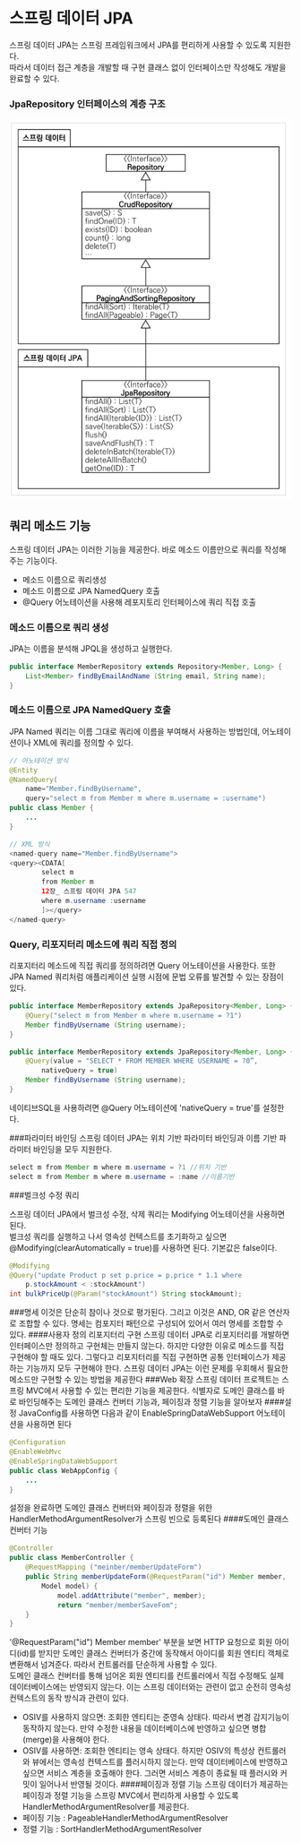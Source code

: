# 스프링 데이터 JPA

스프링 데이터 JPA는 스프링 프레임워크에서 JPA를 편리하게 사용할 수 있도록 지원한다.     
따라서 데이터 접근 계층을 개발할 때 구현 클래스 없이 인터페이스만 작성해도 개발을 완료할 수 있다.


### JpaRepository 인터페이스의 계층 구조
![img.png](img.png)
## 쿼리 메소드 기능

스프링 데이터 JPA는 이러한 기능을 제공한다. 바로 메소드 이름만으로 쿼리를 작성해주는 기능이다.

- 메소드 이름으로 쿼리생성
- 메소드 이름으로 JPA NamedQuery 호출
- @Query 어노테이션을 사용해 레포지토리 인터페이스에 쿼리 직접 호출

### 메소드 이름으로 쿼리 생성
JPA는 이름을 분석해 JPQL을 생성하고 실행한다.
```java
public interface MemberRepository extends Repository<Member, Long> {
	List<Member> findByEmailAndName (String email, String name);
}
```
### 메소드 이름으로 JPA NamedQuery 호출
JPA Named 쿼리는 이름 그대로 쿼리에 이름을 부여해서 사용하는 방법인데, 어노테이션이나 XML에 쿼리를 정의할 수 있다.
```java
// 어노테이션 방식
@Entity
@NamedQuery(
    name="Member.findByUsername",
    query="select m from Member m where m.username = :username")
public class Member {
    ...
}
```
```java
// XML 방식
<named-query name="Member.findByUsername">
<query><CDATA[
        select m
        from Member m
        12장_ 스프링 데이터 JPA 547
        where m.username :username
        ]></query>
</named-query>
```
### Query, 리포지터리 메소드에 쿼리 직접 정의
리포지터리 메소드에 직접 쿼리를 정의하려면 Query 어노테이션을 사용한다. 또한 JPA Named 쿼리처럼 애플리케이션 실행 시점에 문법 오류를 발견할 수 있는 장점이 있다.
```java
public interface MemberRepository extends JpaRepository<Member, Long> {
    @Query("select m from Member m where m.username = ?1")
    Member findByUsername (String username);
}
```

```java
public interface MemberRepository extends JpaRepository<Member, Long> {
    @Query(value = "SELECT * FROM MEMBER WHERE USERNAME = ?0”,
        nativeQuery = true)
    Member findByUsername (String username);
}
```
네이티브SQL을 사용하려면 @Query 어노테이션에 'nativeQuery = true'를 설정한다.


###파라미터 바인딩 
스프링 데이터 JPA는 위치 기반 파라미터 바인딩과 이름 기반 파라미터 바인딩을 모두 지원한다.
```java
select m from Member m where m.username = ?1 //위치 기반
select m from Member m where m.username = :name //이름기반
```

###벌크성 수정 쿼리 

스프링 데이터 JPA에서 벌크성 수정, 삭제 쿼리는 Modifying 어노테이션을 사용하면 된다.       
벌크성 쿼리를 실행하고 나서 영속성 컨텍스트를 초기화하고 싶으면 @Modifying(clearAutomatically = true)를 사용하면 된다. 기본값은 false이다.
```java
@Modifying
@Query("update Product p set p.price = p.price * 1.1 where
    p.stockAmount < :stockAmount")
int bulkPriceUp(@Param("stockAmount") String stockAmount);
```


###명세 
이것은 단순히 참이나 것으로 평가된다. 그리고 이것은 AND, OR 같은 연산자로 조합할 수 있다. 명세는 컴포지터 패턴으로 구성되어 있어서 여러 명세를 조합할 수 있다.
####사용자 정의 리포지터리 구현
스프링 데이터 JPA로 리포지터리를 개발하면 인터페이스만 정의하고 구현체는 만들지 않는다. 하지만 다양한 이유로 메소드를 직접 구현해야 할 때도 있다. 그렇다고 리포지터리를 직접 구현하면 공통 인터페이스가 제공하는 기능까지 모두 구현해야 한다. 스프링 데이터 JPA는 이런 문제를 우회해서 필요한 메소드만 구현할 수 있는 방법을 제공한다
###Web 확장
스프링 데이터 프로젝트는 스프링 MVC에서 사용할 수 있는 편리한 기능을 제공한다. 식별자로 도메인 클래스를 바로 바인딩해주는 도메인 클래스 컨버터 기능과, 페이징과 정렬 기능을 알아보자
####설정 
JavaConfig를 사용하면 다음과 같이 EnableSpringDataWebSupport 어노테이션을 사용하면 된다
```java
@Configuration
@EnableWebMvc
@EnableSpringDataWebSupport
public class WebAppConfig {
	...
}
```
설정을 완료하면 도메인 클래스 컨버터와 페이징과 정렬을 위한 HandlerMethodArgumentResolver가 스프링 빈으로 등록된다
####도메인 클래스 컨버터 기능
```java
@Controller
public class MemberController {
    @RequestMapping ("meinber/memberUpdateForm")
    public String memberUpdateForm(@RequestParam("id") Member member,
        Model model) {
            model.addAttribute("member", member);
            return "member/memberSaveFom";
    }
}
```
'@RequestParam("id") Member member' 부분을 보면 HTTP 요청으로 회원 아이디(id)를 받지만 도메인 클래스 컨버터가 중간에 동작해서 아이디를 회원 엔티티 객체로 변환해서 넘겨준다. 따라서 컨트롤러를 단순하게 사용할 수 있다.     
도메인 클래스 컨버터를 통해 넘어온 회원 엔티티를 컨트롤러에서 직접 수정해도 실제 데이터베이스에는 반영되지 않는다. 이는 스프링 데이터와는 관련이 없고 순전히 영속성 컨텍스트의 동작 방식과 관련이 있다.     
- OSIV를 사용하지 않으면: 조회한 엔티티는 준영속 상태다. 따라서 변경 감지기능이 동작하지 않는다. 만약 수정한 내용을 데이터베이스에 반영하고 싶으면 병합(merge)을 사용해야 한다.
- OSIV를 사용하면: 조회한 엔티티는 영속 상태다. 하지만 OSIV의 특성상 컨트롤러와 뷰에서는 영속성 컨텍스트를 플러시하지 않는다. 만약 데이터베이스에 반영하고 싶으면 서비스 계층을 호출해야 한다. 그러면 서비스 계층이 종료될 때 플러시와 커밋이 일어나서 반영될 것이다.
####페이징과 정렬 기능 
스프링 데이터가 제공하는 페이징과 정렬 기능을 스프링 MVC에서 편리하게 사용할 수 있도록 HandlerMethodArgumentResolver를 제공한다.
- 페이징 기능 : PageableHandlerMethodArgumentResolver
- 정렬 기능 : SortHandlerMethodArgumentResolver